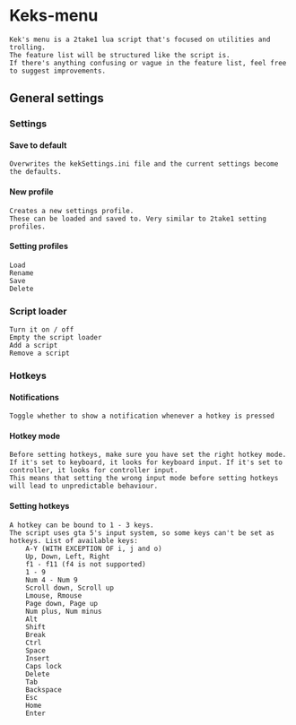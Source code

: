 # Keks-menu
	Kek's menu is a 2take1 lua script that's focused on utilities and trolling.
	The feature list will be structured like the script is.
	If there's anything confusing or vague in the feature list, feel free to suggest improvements.

## General settings

### Settings

#### Save to default
	Overwrites the kekSettings.ini file and the current settings become the defaults.

#### New profile
	Creates a new settings profile.
	These can be loaded and saved to. Very similar to 2take1 setting profiles.

#### Setting profiles
	Load
	Rename
	Save
	Delete

### Script loader
	Turn it on / off
	Empty the script loader
	Add a script
	Remove a script

### Hotkeys

#### Notifications
	Toggle whether to show a notification whenever a hotkey is pressed

#### Hotkey mode
	Before setting hotkeys, make sure you have set the right hotkey mode.
	If it's set to keyboard, it looks for keyboard input. If it's set to controller, it looks for controller input.
	This means that setting the wrong input mode before setting hotkeys will lead to unpredictable behaviour.

#### Setting hotkeys
	A hotkey can be bound to 1 - 3 keys.
	The script uses gta 5's input system, so some keys can't be set as hotkeys. List of available keys:
		A-Y (WITH EXCEPTION OF i, j and o)
		Up, Down, Left, Right
		f1 - f11 (f4 is not supported)
		1 - 9
		Num 4 - Num 9
		Scroll down, Scroll up
		Lmouse, Rmouse
		Page down, Page up
		Num plus, Num minus
		Alt
		Shift
		Break
		Ctrl
		Space
		Insert
		Caps lock
		Delete
		Tab
		Backspace
		Esc
		Home
		Enter
